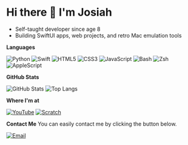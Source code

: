 # Hi there 👋 I'm Josiah

- Self-taught developer since age 8
- Building SwiftUI apps, web projects, and retro Mac emulation tools  

**Languages**


![Python](https://img.shields.io/badge/Python-3776AB?logo=python&logoColor=white)
![Swift](https://img.shields.io/badge/Swift-FA7343?logo=swift&logoColor=white)
![HTML5](https://img.shields.io/badge/HTML5-E34F26?logo=html5&logoColor=white)
![CSS3](https://img.shields.io/badge/CSS3-1572B6?logo=css3&logoColor=white)
![JavaScript](https://img.shields.io/badge/JavaScript-F7DF1E?logo=javascript&logoColor=black)
![Bash](https://img.shields.io/badge/Shell-Bash-4EAA25?logo=gnu-bash&logoColor=white)
![Zsh](https://img.shields.io/badge/Shell-Zsh-FFD700?logo=gnu-bash&logoColor=black)
![AppleScript](https://img.shields.io/badge/AppleScript-000000?logo=apple&logoColor=white)

**GitHub Stats**

![GitHub Stats](https://github-readme-stats.vercel.app/api?username=jbluebird&show_icons=true&theme=tokyonight)
![Top Langs](https://github-readme-stats.vercel.app/api/top-langs/?username=jbluebird&layout=compact&theme=tokyonight)

**Where I'm at**

[![YouTube](https://img.shields.io/badge/YouTube-red?logo=youtube&logoColor=white)](https://youtube.com/@techspertyt)
[![Scratch](https://img.shields.io/badge/Scratch-@Nestrox-FFA500?logo=scratch&logoColor=white)](https://scratch.mit.edu/users/Nestrox/)

**Contact Me**
You can easily contact me by clicking the button below.

[![Email](https://img.shields.io/badge/Email-contactjbluebird%40icloud.com-blue?logo=icloud)](mailto:contactjbluebird@icloud.com)
